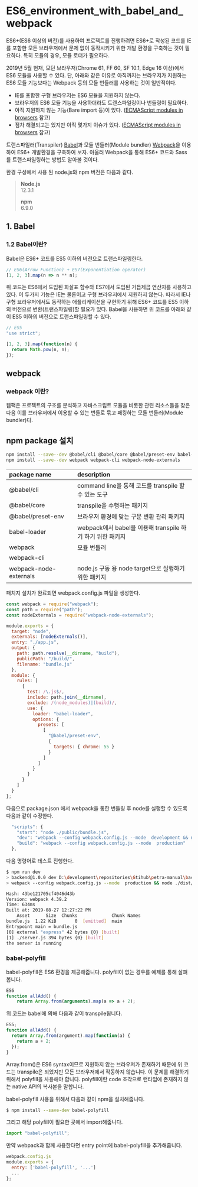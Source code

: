 # ES6\_environment\_with\_babel\_and\_webpack

ES6+\(ES6 이상의 버전\)를 사용하여 프로젝트를 진행하려면 ES6+로 작성된 코드를 IE를 포함한 모든 브라우저에서 문제 없이 동작시키기 위한 개발 환경을 구축하는 것이 필요하다. 특히 모듈의 경우, 모듈 로더가 필요하다.

2019년 5월 현재, 모던 브라우저\(Chrome 61, FF 60, SF 10.1, Edge 16 이상\)에서 ES6 모듈을 사용할 수 있다. 단, 아래와 같은 이유로 아직까지는 브라우저가 지원하는 ES6 모듈 기능보다는 Webpack 등의 모듈 번들러를 사용하는 것이 일반적이다.

* IE를 포함한 구형 브라우저는 ES6 모듈을 지원하지 않는다.
* 브라우저의 ES6 모듈 기능을 사용하더라도 트랜스파일링이나 번들링이 필요하다.
* 아직 지원하지 않는 기능\(Bare import 등\)이 있다. \([ECMAScript modules in browsers](https://jakearchibald.com/2017/es-modules-in-browsers/) 참고\)
* 점차 해결되고는 있지만 아직 몇가지 이슈가 있다. \([ECMAScript modules in browsers](https://jakearchibald.com/2017/es-modules-in-browsers/) 참고\)

트랜스파일러\(Transpiler\) [Babel](https://babeljs.io/)과 모듈 번들러\(Module bundler\) [Webpack](https://webpack.js.org/)을 이용하여 ES6+ 개발환경을 구축하여 보자. 아울러 Webpack을 통해 ES6+ 코드와 Sass를 트랜스파일링하는 방법도 알아볼 것이다.

환경 구성에서 사용 된 node.js와 npm 버전은 다음과 같다.

> **Node.js**  
>  12.3.1
>
> **npm**  
>  6.9.0

## 1. Babel

### 1.2 Babel이란?

Babel은 ES6+ 코드를 ES5 이하의 버전으로 트랜스파일링한다.

```javascript
// ES6(Arrow Function) + ES7(Exponentiation operator)
[1, 2, 3].map(n => n ** n);
```

위 코드는 ES6에서 도입된 화살표 함수와 ES7에서 도입된 거듭제곱 연산자를 사용하고 있다. 이 두가지 기능은 IE는 물론이고 구형 브라우저에서 지원하지 않는다. 따라서 IE나 구형 브라우저에서도 동작하는 애플리케이션을 구현하기 위해 ES6+ 코드를 ES5 이하의 버전으로 변환\(트랜스파일링\)할 필요가 있다. Babel을 사용하면 위 코드를 아래와 같이 ES5 이하의 버전으로 트랜스파일링할 수 있다.

```javascript
// ES5
"use strict";

[1, 2, 3].map(function(n) {
  return Math.pow(n, n);
});
```

## webpack

### webpack 이란?

웹팩은 프로젝트의 구조를 분석하고 자바스크립트 모듈을 비롯한 관련 리소스들을 찾은 다음 이를 브라우저에서 이용할 수 있는 번들로 묶고 패킹하는 모듈 번들러\(Module bundler\)다.

## npm package 설치

```bash
npm install --save--dev @babel/cli @babel/core @babel/preset-env babel-loader
npm install --save--dev webpack webpack-cli webpack-node-externals
```

| package name | description |
| :--- | :--- |
| @babel/cli | command line을 통해 코드를 transpile 할 수 있는 도구 |
| @babel/core | transpile을 수행하는 패키지 |
| @babel/preset-env | 브라우저 환경에 맞는 구문 변환 관리 패키지 |
| babel-loader | webpack에서 babel을 이용해 transpile 하기 하기 위한 패키지 |
| webpack | 모듈 번들러 |
| webpack-cli |  |
| webpack-node-externals | node.js 구동 용 node target으로 실행하기 위한 패키지 |

패치지 설치가 완료되면 webpack.config.js 파일을 생성한다.

```javascript
const webpack = require("webpack");
const path = require("path");
const nodeExternals = require("webpack-node-externals");

module.exports = {
  target: "node",
  externals: [nodeExternals()],
  entry: "./app.js",
  output: {
    path: path.resolve(__dirname, "build"),
    publicPath: "/build/",
    filename: "bundle.js"
  },
  module: {
    rules: [
      {
        test: /\.js$/,
        include: path.join(__dirname),
        exclude: /(node_modules)|(build)/,
        use: {
          loader: "babel-loader",
          options: {
            presets: [
              [
                "@babel/preset-env",
                {
                  targets: { chrome: 55 }
                }
              ]
            ]
          }
        }
      }
    ]
  }
};
```

다음으로 package.json 에서 webpack을 통한 번들링 후 node를 실행할 수 있도록 다음과 같이 수정한다.

```javascript
  "scripts": {
    "start": "node ./public/bundle.js",
    "dev": "webpack --config webpack.config.js --mode  development && node ./public/bundle.js",
    "build": "webpack --config webpack.config.js --mode  production"
  },
```

다음 명령어로 테스트 진행한다.

```bash
$ npm run dev
> backend@1.0.0 dev D:\development\repositories\Gtihub\petra-manual\backend
> webpack --config webpack.config.js --mode  production && node ./dist/bundle.js

Hash: 43be121705cf4046d43b
Version: webpack 4.39.2
Time: 634ms
Built at: 2019-08-27 12:27:22 PM
    Asset      Size  Chunks             Chunk Names
bundle.js  1.22 KiB       0  [emitted]  main
Entrypoint main = bundle.js
[0] external "express" 42 bytes {0} [built]
[1] ./server.js 394 bytes {0} [built]
the server is running
```

### babel-polyfill

babel-polyfill은 ES6 환경을 제공해줍니다. polyfill이 없는 경우를 예제를 통해 살펴봅니다.

```javascript
ES6
function allAdd() {
    return Array.from(arguments).map(a => a + 2);
```

위 코드는 babel에 의해 다음과 같이 transpile됩니다.

```javascript
ES5;
function allAdd() {
  return Array.from(argument).map(function(a) {
    return a + 2;
  });
}
```

Array.from\(\)은 ES6 syntax이므로 지원하지 않는 브라우저가 존재하기 때문에 위 코드는 transpile은 되었지만 모든 브라우저에서 작동하지 않습니다. 이 문제를 해결하기 위해서 polyfill을 사용해야 합니다. polyfill이란 code 조각으로 런타임에 존재하지 않는 native API의 복사본을 말합니다.

babel-polyfill 사용을 위해서 다음과 같이 npm을 설치해줍니다.

```bash
$ npm install --save-dev babel-polyfill
```

그리고 해당 polyfill이 필요한 곳에서 import해줍니다.

```javascript
import "babel-polyfill";
```

만약 webpack과 함께 사용한다면 entry point에 babel-polyfill을 추가해줍니다.

```javascript
webpack.config.js
module.exports = {
  entry: ['babel-polyfill', '...']
  ...
};
```

